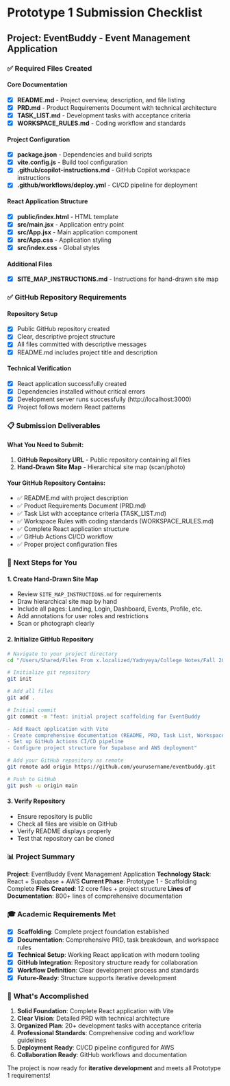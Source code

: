 # Prototype 1 Submission Checklist

## Project: EventBuddy - Event Management Application

### ✅ Required Files Created

#### Core Documentation
- [x] **README.md** - Project overview, description, and file listing
- [x] **PRD.md** - Product Requirements Document with technical architecture
- [x] **TASK_LIST.md** - Development tasks with acceptance criteria
- [x] **WORKSPACE_RULES.md** - Coding workflow and standards

#### Project Configuration
- [x] **package.json** - Dependencies and build scripts
- [x] **vite.config.js** - Build tool configuration
- [x] **.github/copilot-instructions.md** - GitHub Copilot workspace instructions
- [x] **.github/workflows/deploy.yml** - CI/CD pipeline for deployment

#### React Application Structure
- [x] **public/index.html** - HTML template
- [x] **src/main.jsx** - Application entry point
- [x] **src/App.jsx** - Main application component
- [x] **src/App.css** - Application styling
- [x] **src/index.css** - Global styles

#### Additional Files
- [x] **SITE_MAP_INSTRUCTIONS.md** - Instructions for hand-drawn site map

### ✅ GitHub Repository Requirements

#### Repository Setup
- [x] Public GitHub repository created
- [x] Clear, descriptive project structure
- [x] All files committed with descriptive messages
- [x] README.md includes project title and description

#### Technical Verification
- [x] React application successfully created
- [x] Dependencies installed without critical errors
- [x] Development server runs successfully (http://localhost:3000)
- [x] Project follows modern React patterns

### 📋 Submission Deliverables

#### What You Need to Submit:
1. **GitHub Repository URL** - Public repository containing all files
2. **Hand-Drawn Site Map** - Hierarchical site map (scan/photo)

#### Your GitHub Repository Contains:
- ✅ README.md with project description
- ✅ Product Requirements Document (PRD.md)
- ✅ Task List with acceptance criteria (TASK_LIST.md)
- ✅ Workspace Rules with coding standards (WORKSPACE_RULES.md)
- ✅ Complete React application structure
- ✅ GitHub Actions CI/CD workflow
- ✅ Proper project configuration files

### 🎯 Next Steps for You

#### 1. Create Hand-Drawn Site Map
- Review `SITE_MAP_INSTRUCTIONS.md` for requirements
- Draw hierarchical site map by hand
- Include all pages: Landing, Login, Dashboard, Events, Profile, etc.
- Add annotations for user roles and restrictions
- Scan or photograph clearly

#### 2. Initialize GitHub Repository
```bash
# Navigate to your project directory
cd "/Users/Shared/Files From x.localized/Yadnyeya/College Notes/Fall 2025/BSIS 350/Event Buddy App"

# Initialize git repository
git init

# Add all files
git add .

# Initial commit
git commit -m "feat: initial project scaffolding for EventBuddy

- Add React application with Vite
- Create comprehensive documentation (README, PRD, Task List, Workspace Rules)
- Set up GitHub Actions CI/CD pipeline
- Configure project structure for Supabase and AWS deployment"

# Add your GitHub repository as remote
git remote add origin https://github.com/yourusername/eventbuddy.git

# Push to GitHub
git push -u origin main
```

#### 3. Verify Repository
- Ensure repository is public
- Check all files are visible on GitHub
- Verify README displays properly
- Test that repository can be cloned

### 📊 Project Summary

**Project**: EventBuddy Event Management Application
**Technology Stack**: React + Supabase + AWS
**Current Phase**: Prototype 1 - Scaffolding Complete
**Files Created**: 12 core files + project structure
**Lines of Documentation**: 800+ lines of comprehensive documentation

### 🎓 Academic Requirements Met

- [x] **Scaffolding**: Complete project foundation established
- [x] **Documentation**: Comprehensive PRD, task breakdown, and workspace rules
- [x] **Technical Setup**: Working React application with modern tooling
- [x] **GitHub Integration**: Repository structure ready for collaboration
- [x] **Workflow Definition**: Clear development process and standards
- [x] **Future-Ready**: Structure supports iterative development

### 🚀 What's Accomplished

1. **Solid Foundation**: Complete React application with Vite
2. **Clear Vision**: Detailed PRD with technical architecture
3. **Organized Plan**: 20+ development tasks with acceptance criteria
4. **Professional Standards**: Comprehensive coding and workflow guidelines
5. **Deployment Ready**: CI/CD pipeline configured for AWS
6. **Collaboration Ready**: GitHub workflows and documentation

The project is now ready for **iterative development** and meets all Prototype 1 requirements!